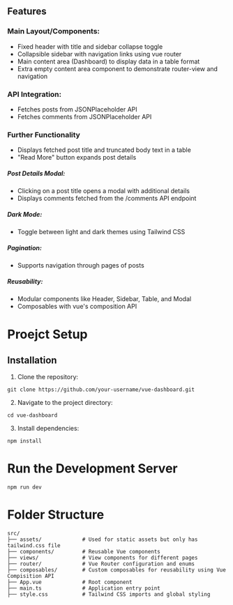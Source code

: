 ## Features
### Main Layout/Components:
* Fixed header with title and sidebar collapse toggle
* Collapsible sidebar with navigation links using vue router
* Main content area (Dashboard) to display data in a table format
* Extra empty content area component to demonstrate router-view and navigation

### API Integration:
* Fetches posts from JSONPlaceholder API
* Fetches comments from JSONPlaceholder API

### Further Functionality
* Displays fetched post title and truncated body text in a table
* "Read More" button expands post details
##### Post Details Modal:
* Clicking on a post title opens a modal with additional details
* Displays comments fetched from the /comments API endpoint
##### Dark Mode:
* Toggle between light and dark themes using Tailwind CSS
##### Pagination:
* Supports navigation through pages of posts
##### Reusability:
* Modular components like Header, Sidebar, Table, and Modal
* Composables with vue's composition API 

# Proejct Setup 
## Installation 
1. Clone the repository:
```
git clone https://github.com/your-username/vue-dashboard.git
```
2. Navigate to the project directory:
```
cd vue-dashboard
```
3. Install dependencies:
```
npm install
```
# Run the Development Server
```
npm run dev
```

# Folder Structure
```
src/
├── assets/             # Used for static assets but only has tailwind.css file
├── components/         # Reusable Vue components
├── views/              # View components for different pages
├── router/             # Vue Router configuration and enums
├── composables/        # Custom composables for reusability using Vue Compisition API
├── App.vue             # Root component
├── main.ts             # Application entry point
├── style.css           # Tailwind CSS imports and global styling
```
